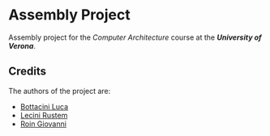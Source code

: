 # Assembly Project

Assembly project for the *Computer Architecture* course at the ***University of Verona***.

## Credits

The authors of the project are:

- [Bottacini Luca][1]
- [Lecini Rustem][2]
- [Roin Giovanni][3]

[1]: https://github.com/Nanolf
[2]: https://github.com/RustemL02
[3]: https://github.com/Kyllen02
